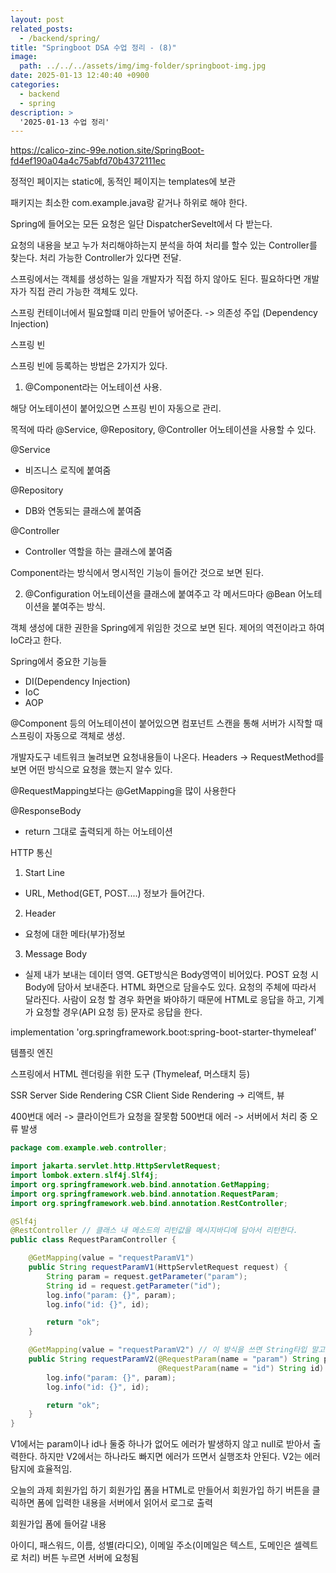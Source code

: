 ```yaml
---
layout: post
related_posts:
  - /backend/spring/
title: "Springboot DSA 수업 정리 - (8)"
image:
  path: ../../../assets/img/img-folder/springboot-img.jpg
date: 2025-01-13 12:40:40 +0900
categories:
  - backend
  - spring
description: >
  '2025-01-13 수업 정리'
---
```


https://calico-zinc-99e.notion.site/SpringBoot-fd4ef190a04a4c75abfd70b4372111ec

정적인 페이지는 static에, 동적인 페이지는 templates에 보관

패키지는 최소한 com.example.java랑 같거나 하위로 해야 한다.

Spring에 들어오는 모든 요청은 일단 DispatcherSevelt에서 다 받는다.

요청의 내용을 보고 누가 처리해야하는지 분석을 하여 처리를 할수 있는 Controller를 찾는다. 처리 가능한 Controller가 있다면 전달.

스프링에서는 객체를 생성하는 일을 개발자가 직접 하지 않아도 된다. 필요하다면 개발자가 직접 관리 가능한 객체도 있다.

스프링 컨테이너에서 필요할떄 미리 만들어 넣어준다. -> 의존성 주입 (Dependency Injection)

스프링 빈

스프링 빈에 등록하는 방법은 2가지가 있다.

1. @Component라는 어노테이션 사용.

해당 어노테이션이 붙어있으면 스프링 빈이 자동으로 관리.

목적에 따라 @Service, @Repository, @Controller 어노테이션을 사용할 수 있다.

@Service

- 비즈니스 로직에 붙여줌

@Repository

- DB와 연동되는 클래스에 붙여줌

@Controller

- Controller 역할을 하는 클래스에 붙여줌

Component라는 방식에서 명시적인 기능이 들어간 것으로 보면 된다.

2. @Configuration 어노테이션을 클래스에 붙여주고 각 메서드마다 @Bean 어노테이션을 붙여주는 방식.

객체 생성에 대한 권한을 Spring에게 위임한 것으로 보면 된다. 제어의 역전이라고 하여 IoC라고 한다.

Spring에서 중요한 기능들

- DI(Dependency Injection)
- IoC
- AOP

@Component 등의 어노테이션이 붙어있으면 컴포넌트 스캔을 통해 서버가 시작할 때 스프링이 자동으로 객체로 생성.

개발자도구 네트워크 눌려보면 요청내용들이 나온다. Headers -> RequestMethod를 보면 어떤 방식으로 요청을 했는지 알수 있다.

@RequestMapping보다는 @GetMapping을 많이 사용한다

@ResponseBody

- return 그대로 출력되게 하는 어노테이션

HTTP 통신

1. Start Line

- URL, Method(GET, POST....) 정보가 들어간다.

2. Header

- 요청에 대한 메타(부가)정보

3. Message Body

- 실제 내가 보내는 데이터 영역. GET방식은 Body영역이 비어있다. POST 요청 시 Body에 담아서 보내준다.
  HTML 화면으로 담을수도 있다. 요청의 주체에 따라서 달라진다. 사람이 요청 할 경우 화면을 봐야하기 때문에 HTML로 응답을 하고, 기계가 요청할 경우(API 요청 등) 문자로 응답을 한다.

implementation 'org.springframework.boot:spring-boot-starter-thymeleaf'

템플릿 엔진

스프링에서 HTML 렌더링을 위한 도구 (Thymeleaf, 머스태치 등)

SSR Server Side Rendering
CSR Client Side Rendering -> 리액트, 뷰

400번대 에러 -> 클라이언트가 요청을 잘못함
500번대 에러 -> 서버에서 처리 중 오류 발생

```java
package com.example.web.controller;

import jakarta.servlet.http.HttpServletRequest;
import lombok.extern.slf4j.Slf4j;
import org.springframework.web.bind.annotation.GetMapping;
import org.springframework.web.bind.annotation.RequestParam;
import org.springframework.web.bind.annotation.RestController;

@Slf4j
@RestController // 클래스 내 메소드의 리턴값을 메시지바디에 담아서 리턴한다.
public class RequestParamController {

    @GetMapping(value = "requestParamV1")
    public String requestParamV1(HttpServletRequest request) {
        String param = request.getParameter("param");
        String id = request.getParameter("id");
        log.info("param: {}", param);
        log.info("id: {}", id);

        return "ok";
    }

    @GetMapping(value = "requestParamV2") // 이 방식을 쓰면 String타입 말고 다른 타입도 받을 수 있다.
    public String requestParamV2(@RequestParam(name = "param") String param,
                                 @RequestParam(name = "id") String id) {
        log.info("param: {}", param);
        log.info("id: {}", id);

        return "ok";
    }
}
```

V1에서는 param이나 id나 둘중 하나가 없어도 에러가 발생하지 않고 null로 받아서 출력한다. 하지만 V2에서는 하나라도 빠지면 에러가 뜨면서 실행조차 안된다.
V2는 에러 탐지에 효율적임.

오늘의 과제
회원가입 하기
회원가입 폼을 HTML로 만들어서 회원가입 하기 버튼을 클릭하면 폼에 입력한 내용을 서버에서 읽어서 로그로 출력

회원가입 폼에 들어갈 내용

아이디, 패스워드, 이름, 성별(라디오), 이메일 주소(이메일은 텍스트, 도메인은 셀렉트로 처리)
버튼 누르면 서버에 요청됨
